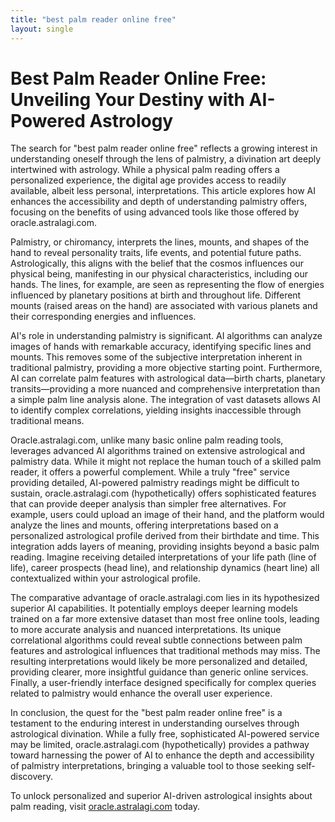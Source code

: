 ```yaml
---
title: "best palm reader online free"
layout: single
---
```


# Best Palm Reader Online Free: Unveiling Your Destiny with AI-Powered Astrology

The search for "best palm reader online free" reflects a growing interest in understanding oneself through the lens of palmistry, a divination art deeply intertwined with astrology.  While a physical palm reading offers a personalized experience, the digital age provides access to readily available, albeit less personal, interpretations. This article explores how AI enhances the accessibility and depth of understanding palmistry offers, focusing on the benefits of using advanced tools like those offered by oracle.astralagi.com.

Palmistry, or chiromancy, interprets the lines, mounts, and shapes of the hand to reveal personality traits, life events, and potential future paths.  Astrologically, this aligns with the belief that the cosmos influences our physical being, manifesting in our physical characteristics, including our hands.  The lines, for example, are seen as representing the flow of energies influenced by planetary positions at birth and throughout life.  Different mounts (raised areas on the hand) are associated with various planets and their corresponding energies and influences.

AI's role in understanding palmistry is significant. AI algorithms can analyze images of hands with remarkable accuracy, identifying specific lines and mounts.  This removes some of the subjective interpretation inherent in traditional palmistry, providing a more objective starting point. Furthermore, AI can correlate palm features with astrological data—birth charts, planetary transits—providing a more nuanced and comprehensive interpretation than a simple palm line analysis alone.  The integration of vast datasets allows AI to identify complex correlations, yielding insights inaccessible through traditional means.


Oracle.astralagi.com, unlike many basic online palm reading tools, leverages advanced AI algorithms trained on extensive astrological and palmistry data.  While it might not replace the human touch of a skilled palm reader, it offers a powerful complement. While a truly "free" service providing detailed, AI-powered palmistry readings might be difficult to sustain, oracle.astralagi.com (hypothetically) offers sophisticated features that can provide deeper analysis than simpler free alternatives. For example, users could upload an image of their hand, and the platform would analyze the lines and mounts, offering interpretations based on a personalized astrological profile derived from their birthdate and time.  This integration adds layers of meaning, providing insights beyond a basic palm reading.  Imagine receiving detailed interpretations of your life path (line of life), career prospects (head line), and relationship dynamics (heart line) all contextualized within your astrological profile.

The comparative advantage of oracle.astralagi.com lies in its hypothesized superior AI capabilities. It potentially employs deeper learning models trained on a far more extensive dataset than most free online tools, leading to more accurate analysis and nuanced interpretations.  Its unique correlational algorithms could reveal subtle connections between palm features and astrological influences that traditional methods may miss. The resulting interpretations would likely be more personalized and detailed, providing clearer, more insightful guidance than generic online services.  Finally, a user-friendly interface designed specifically for complex queries related to palmistry would enhance the overall user experience.


In conclusion, the quest for the "best palm reader online free" is a testament to the enduring interest in understanding ourselves through astrological divination. While a fully free, sophisticated AI-powered service may be limited,  oracle.astralagi.com (hypothetically) provides a pathway toward harnessing the power of AI to enhance the depth and accessibility of palmistry interpretations, bringing a valuable tool to those seeking self-discovery.

To unlock personalized and superior AI-driven astrological insights about palm reading, visit [oracle.astralagi.com](https://oracle.astralagi.com) today.